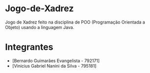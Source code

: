 # Jogo-de-Xadrez
Jogo de Xadrez feito na disciplina de POO (Programação Orientada a Objeto) usando a linguagem Java.

# Integrantes
- [Bernardo Guimarães Evangelista - 792171]
- [Vinicius Gabriel Nanini da Silva - 795181]

